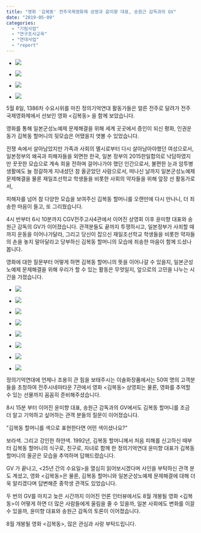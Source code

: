 ```yaml
---
title: "영화 '김복동' 전주국제영화제 상영과 윤미향 대표, 송원근 감독과의 GV"
date: "2019-05-09"
categories: 
  - "기림사업"
  - "연구조사교육"
  - "연대사업"
  - "report"
---
```


- ![](http://womenandwar.net/kr/wp-content/uploads/2019/05/photo_2019-05-09_14-29-16-1024x576.jpg)
    
- ![](http://womenandwar.net/kr/wp-content/uploads/2019/05/photo_2019-05-09_14-29-12-1024x768.jpg)
    
- ![](http://womenandwar.net/kr/wp-content/uploads/2019/05/20190508_191734-1024x768.jpg)
    
- ![](http://womenandwar.net/kr/wp-content/uploads/2019/05/김복동-영화-포스터-715x1024.jpg)
    

5월 8일, 1386차 수요시위를 마친 정의기억연대 활동가들은 얼른 전주로 달려가 전주국제영화제에서 선보인 영화 <김복동> 을 함께 보았습니다.

영화를 통해 일본군성노예제 문제해결을 위해 세계 곳곳에서 증인이 되신 평화, 인권운동가 김복동 할머니의 뒷모습은 어땠을지 엿볼 수 있었습니다.

전쟁 속에서 살아남았지만 가족과 사회의 멸시로부터 다시 살아남아야했던 여성으로서, 일본정부의 왜곡과 피해자들을 외면한 한국, 일본 정부의 2015한일합의로 낙담하였지만 꿋꿋한 모습으로 계속 희을 전하며 걸어나가야 했던 인간으로서, 불편한 눈과 암투병 생활에도 늘 정갈하게 지내셨던 참 올곧았던 사람으로서, 떠나신 날까지 일본군성노예제 문제해결을 물론 재일조선학교 학생들을 비롯한 사회의 약자들을 위해 앞장 선 활동가로서,

피해자를 넘어 참 다양한 모습을 보여주신 김복동 할머니를 오랜만에 다시 만나니, 더 죄송한 마음이 들고, 또 그리웠습니다.

4시 반부터 6시 10분까지 CGV전주고사4관에서 이어진 상영회 이후 윤미향 대표와 송원근 감독의 GV가 이어졌습니다. 관객분들도 끝까지 투쟁하시고, 일본정부가 사죄할 때까지 운동을 이어나가달라, 그리고 당신이 잡으신 재일조선학교 학생들을 비롯한 약자들의 손을 놓지 말아달라고 당부하신 김복동 할머니의 모습에 죄송한 마음이 함께 드셨나봅니다.

영화에 대한 질문부터 어떻게 하면 김복동 할머니의 뜻을 이어나갈 수 있을지, 일본군성노예제 문제해결을 위해 우리가 할 수 있는 활동은 무엇일지, 앞으로의 고민을 나누는 시간을 가졌습니다.

- ![](http://womenandwar.net/kr/wp-content/uploads/2019/05/20190508_203456-1024x576.jpg)
    
- ![](http://womenandwar.net/kr/wp-content/uploads/2019/05/20190508_203937-3-1024x576.jpg)
    
- ![](http://womenandwar.net/kr/wp-content/uploads/2019/05/20190508_193246-3-1024x768.jpg)
    
- ![](http://womenandwar.net/kr/wp-content/uploads/2019/05/20190508_204501-1024x768.jpg)
    
- ![](http://womenandwar.net/kr/wp-content/uploads/2019/05/20190508_204430-1024x768.jpg)
    
- ![](http://womenandwar.net/kr/wp-content/uploads/2019/05/20190508_205122-1024x768.jpg)
    
- ![](http://womenandwar.net/kr/wp-content/uploads/2019/05/20190508_211545-1024x576.jpg)
    
- ![](http://womenandwar.net/kr/wp-content/uploads/2019/05/20190508_211128-1024x576.jpg)
    

정의기억연대에 언제나 조용히 큰 힘을 보태주시는 이솔화장품에서는 50여 명의 고객분들을 초청하여 전주시네마타운 7관에서 영화 <김복동> 상영회는 물론, 영화를 추억할 수 있는 선물까지 꼼꼼히 준비해주셨습니다.

8시 15분 부터 이어진 윤미향 대표, 송원근 감독과의 GV에서도 김복동 할머니를 조금 더 알고 기억하고 싶어하는 관객 분들의 질문이 이어졌습니다.

"김복동 할머니를 색으로 표현한다면 어떤 색이셨나요?"

보라색. 그리고 강인한 하얀색. 1992년, 김복동 할머니께서 처음 피해를 신고하신 때부터 김복동 할머니의 식구로, 친구로, 자녀로 함께 한 정의기억연대 윤미향 대표가 김복동 할머니의 올곧은 모습을 추억하며 답해드렸습니다.

GV 가 끝나고, <25년 간의 수요일>을 열심히 읽어보시겠다며 사인을 부탁하신 관객 분도 계셨고, 영화 <김복동>은 물론, 김복동 할머니와 일본군성노예제 문제해결에 대해 더욱 알리겠다며 답변해준 중학생 관객도 있었습니다.

두 번의 GV를 마치고 늦은 시간까지 이어진 언론 인터뷰에서도 8월 개봉될 영화 <김복동>이 어떻게 하면 더 많은 사람들에게 울림을 줄 수 있을까, 일본 사회에도 변화를 이끌 수 있을까, 윤미향 대표와 송원근 감독의 토론이 이어졌습니다.

8월 개봉될 영화 <김복동>, 많은 관심과 사랑 부탁드립니다.

